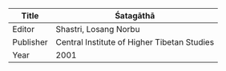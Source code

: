 |Title | Śatagāthā 
| --- | --- 
|Editor | Shastri, Losang Norbu
|Publisher | Central Institute of Higher Tibetan Studies
|Year | 2001